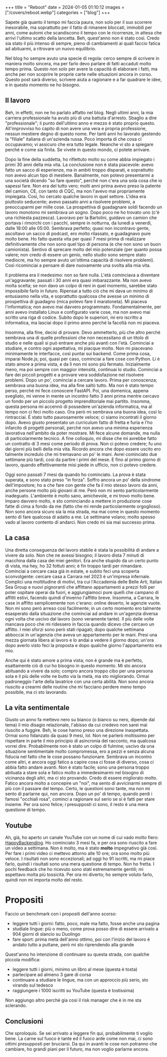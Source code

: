 +++
title = "Reboot"
date = 2024-01-05 01:10:12
images = ["/covers/reboot.webp"]
categories = ["blog"]
+++

Sapete già quanto il tempo mi faccia paura, non solo per il suo scorrere inesorabile, ma soprattutto per il fatto di rimanere bloccati, immobili per anni, come automi che scandiscono il tempo con le ricorrenze, in attesa che arrivi l'ultimo scatto della lancetta. Beh, quest'anno non è stato così. Credo sia stato il più intenso di sempre, pieno di cambiamenti ai quali faccio fatica ad abituarmi, a ritrovare un nuovo equilibrio.

Nel blog ho sempre avuto una specie di regola: cerco sempre di scrivere in maniera molto sincera, ma per farlo devo parlare di fatti accaduti molto tempo prima. Questo non solo per avere la capacità di elaborare i fatti, ma anche per non scoprire le proprie carte nelle situazioni ancora in corso. Questo post sarà diverso, scrivere aiuta a ragionare e a far quadrare le idee, e in questo momento ne ho bisogno.

## Il lavoro
Beh, in effetti, non ne ho parlato affatto nel blog. Negli ultimi anni, la mia carriera professionale ha avuto più di una battuta d'arresto. Sbaglio a dire "professionale"; il punto dell'ultimo anno e mezzo è stato proprio questo. All'improvviso ho capito di non avere una vera e propria professione, nessun mestiere degno di questo nome. Per tanti anni ho lavorato gestendo la "filiale" italiana di un'azienda russa. Poco importa di che cosa ci occupavamo; vi assicuro che era tutto legale. Neanche vi sto a spiegare perché e come sia finita. Se vivete in questo mondo, ci potete arrivare.

Dopo la fine della suddetta, ho riflettuto molto su come abbia impiegato i primi 30 anni della mia vita. La conclusione non è stata piacevole: avevo fatto un sacco di esperienze, ma in ambiti troppo disparati, e soprattutto non avevo alcun tipo di mestiere. Banalmente, non potevo presentarmi a una società dicendo "so fare questo", perché non c'era una sola cosa che io sapessi fare. Non era del tutto vero; molti anni prima avevo preso la patente del camion, CE, con tanto di CQC, ma non l'avevo mai propriamente impiegata. Così, ho cercato qualche lavoro in quel settore. L'idea era piuttosto seducente; avevo passato anni a risolvere problemi, a preoccuparmi per mille cose. La prospettiva di guadagnare soldi facendo un lavoro monotono mi sembrava un sogno. Dopo poco ne ho trovato uno (c'è una richiesta pazzesca). Lavoravo per la Bartolini, guidavo un camion che portava i rimorchi con i pacchi, sempre in notturna, da lunedì a venerdì, dalle 18:00 alle 05:00. Sembrava perfetto; quasi non incontravo gente, ascoltavo un sacco di podcast, ero molto rilassato, e guadagnavo pure molto bene. Ho fatto questa vita per quasi 7 mesi prima di realizzare definitivamente che non sono quel tipo di persona (e che non sono un buon camionista). Sentivo di sprecare molto del mio potenziale (per quanto possa valere; non credo di essere un genio, nello studio sono sempre stato mediocre, ma ho sempre avuto un'ottima capacità di risolvere problemi). Così ricominciai a pensare di dare nuovamente una svolta alla mia vita.

Il problema era il medesimo: non so fare nulla. L'età cominciava a diventare un'aggravante; passati i 30 anni era quasi imbarazzante. Ma non avevo molta scelta; se non davo un colpo di reni in quel momento, sarebbe stato impossibile farlo in futuro. Ripensai a tutto ciò che mi dava un minimo di entusiasmo nella vita, e soprattutto qualcosa che avesse un minimo di prospettiva di guadagno (mica potevo fare il maratoneta). Mi piaceva l'informatica; non avevo mai davvero programmato. Fondamentalmente, per anni avevo installato Linux e configurato varie cose, ma non avevo mai scritto una riga di codice. Subito dopo le superiori, mi ero iscritto a informatica, ma lasciai dopo il primo anno perché la facoltà non mi piaceva.

Insomma, alla fine, decisi di provare. Devo ammetterlo, più che altro perché sembrava una di quelle professioni che non necessitano di un titolo di studio e nelle quali si può entrare anche più avanti con l'età. Cominciai a studiare, e contro ogni aspettativa, mi piacque molto. Non mi piacevano minimamente le interfacce, così puntai sui backend. Come prima cosa, imparai Node.js; poi, quasi per caso, cominciai a fare cose con Python. Lì è stato amore a prima vista, e da lì non mi sono più fermato. Inizialmente meno, ma poi sempre con maggior intensità, continuai lo studio. Cominciai a fare dei piccoli progetti e a provare vera soddisfazione nel risolvere problemi. Dopo un po', cominciai a cercare lavoro. Prima per conoscenza; sembrava una buona idea, ma alla fine saltò tutto. Ma non è stato tempo perso, perché mi fece conoscere FastAPI. Poi, una domenica, appena svegliato, mi venne in mente un incontro fatto 3 anni prima mentre cercavo un fondo per un piccolo progetto imprenditoriale mai partito. Insomma, questa persona mi accennò di possedere un'azienda informatica, ma al tempo non ci feci molto caso. Ora però mi sembrava una buona idea, così lo rintracciai. È stato tutto paurosamente veloce; ci siamo incontrati il giorno dopo. Avevo giusto presentato un curriculum fatto di fretta e furia e l'ho infarcito di progetti personali, perché non avevo una minima esperienza lavorativa nell'ambito da poter mostrare. Mi fece alcune domande, ma nulla di particolarmente tecnico. A fine colloquio, mi disse che mi avrebbe fatto un contratto di 3 mesi come periodo di prova. Non ci potevo credere; fu uno dei giorni più belli della mia vita. Ricordo ancora che dopo essere uscito ero talmente incredulo che mi tremavano un po' le mani. Avrei cominciato due settimane più tardi, così da partire i primi del mese. E fino al primo giorno di lavoro, quando effettivamente misi piede in ufficio, non ci potevo credere.

Oggi sono passati 7 mesi da quando ho cominciato. La prova è stata superata, e sono stato preso "in forza". Soffro ancora un po' della sindrome dell'impostore; ho a che fare con gente che fa il mio stesso lavoro da anni, anche persone molto più giovani di me. Però non mi sento particolarmente inadeguato. L'ambiente è molto sano, amichevole, e mi trovo molto bene. Imparo davvero molto, e sto cominciando a mettere in produzione cose fatte di cima a fondo da me (fatto che mi rende particolarmente orgoglioso). Non sono ancora sicuro sia la mia strada, ma mai come in questo momento sento di fare qualcosa di adatto a me. Le settimane volano; molto spesso vado al lavoro contento di andarci. Non credo mi sia mai successo prima.

## La casa
Una diretta conseguenza del lavoro stabile è stata la possibilità di andare a vivere da solo. Non che ne avessi bisogno; il lavoro dista 7 minuti di macchina dalla casa dei miei genitori. Era anche stupido da un certo punto di vista, ma hey, ho 32 fottuti anni; è fin troppo tardi per rimandare. Cominciai a cercare casa già in estate, e subito feci una scoperta sconvolgente: cercare casa a Carrara nel 2023 è un'impresa infernale. Complici una moltitudine di motivi, tra cui l'Accademia delle Belle Arti, Italian Sea Group e nuovi pignoranti che affittano appartamenti a prezzi folli per poter ospitare operai da fuori, e aggiungiamoci pure quelli che campano di affitti estivi, facendo quindi d'inverno l'affitto breve. Insomma, a Carrara, le case in affitto semplicemente non c'erano: online deserto, le agenzie vuote. Non mi sono però arreso così facilmente; in un certo momento ero talmente esasperato dalla situazione che cominciai ad andare in un'agenzia diversa ogni volta che uscivo dal lavoro (sono veramente tante). Il più delle volte mancava poco che mi ridessero in faccia quando dicevo che cercavo un affitto. I miei sforzi sono però stati ripagati; dopo qualche settimana abboccai in un'agenzia che aveva un appartamento per le mani. Presi una mezza giornata libera al lavoro e lo andai a vedere il giorno dopo; un'ora dopo averlo visto feci la proposta e dopo qualche giorno l'appartamento era mio.

Anche qui è stato amore a prima vista; non è grande ma è perfetto, esattamente ciò di cui ho bisogno in questo momento. Mi sto ancora abituando a vivere da solo; compro ancora troppo cibo per una persona sola e il più delle volte ne butto via la metà, ma sto migliorando. Ormai padroneggio l'arte della lavatrice con una certa abilità. Non sono ancora riuscito a crearmi delle routine che mi facciano perdere meno tempo possibile, ma ci sto lavorando.

## La vita sentimentale
Giusto un anno fa mettevo nero su bianco (o bianco su nero, dipende dal tema) il mio disagio relazionale, l'abisso da cui credevo non sarei mai riuscito a fuggire. Beh, le cose hanno preso una direzione inaspettata. Ormai sono fidanzato da quasi 9 mesi, lol. Non ne parlerò moltissimo per rispettare in parte il mio principio di asincronia del racconto, ma qualcosa vorrei dire. Probabilmente non è stato un colpo di fulmine; uscivo da una situazione sentimentale molto compromessa, ero a pezzi e senza alcuna fiducia nel fatto che le cose possano funzionare. Sembrava un incontro come altri, e ancora oggi fatico a capire cosa ci fosse di diverso, cosa ci abbia fatto andare avanti. Non è stato facile; sono una persona troppo abituata a stare sola e fatico molto a immedesimarmi nel bisogno di vicinanza degli altri, ma ci sto provando. Credo di essere migliorato molto. Fatico ancora molto a concepire un "noi", ma sento di avvicinarmi sempre di più con il passare del tempo. Certo, le questioni sono tante, ma non mi sento di parlarne qui, non ancora. Dopo un po' di tempo, quando perdi i famosi "occhiali rosa", cominci a ragionare sul serio se si è fatti per stare insieme. Per ora sono felice; i presupposti ci sono, il resto è una mera questione di tempo.

## Youtube
Ah, già, ho aperto un canale YouTube con un nome di cui vado molto fiero: [HappyBackending](https://www.youtube.com/@HappyBackending). Ho cominciato 3 mesi fa, e per ora sono riuscito a fare un video a settimana. Non è molto, ma è stato **molto** impegnativo già così. Per fare i primi video ci mettevo attorno alle 10 ore; ora sono molto più veloce. I risultati non sono eccezionali; ad oggi ho 91 iscritti, ma mi piace farlo, quindi i risultati sono una mera questione di tempo. Non ho fretta. I pochi feedback che ho ricevuto sono stati estremamente gentili; mi aspettavo molta più tossicità. Per ora mi diverto; ho sempre voluto farlo, quindi non mi importa molto del resto.

# Propositi
Faccio un benchmark con i propositi dell'anno scorso:
- leggere tutti i giorni: fatto, poco, male ma fatto, fosse anche una pagina
- studiale lingue: più o meno, come prova posso dire di essere arrivato a 904 giorni di slancio su Duolingo
- fare sport: prima metà dell'anno ottimo, poi con l'inizio del lavoro è andato tutto a puttane, però mi sto riprendendo alla grande
  
Quest'anno ho intenzione di continuare su questa strada, con qualche piccola modifica:
- leggere tutti i giorni, minimo un libro al mese (questa è tosta)
- partecipare ad almeno 3 gare di corsa
- continuare a studiare le lingue, ma con un approccio più serio, sto virando sul tedesco
- raggiungere i 1000 iscritti su YouTube (questa è tostissima)

Non aggiungo altro perchè gia cosi il risk manager che è in me sta sclerando.

## Conclusioni
Che sproloquio. Se sei arrivato a leggere fin qui, probabilmente ti voglio bene. La carne sul fuoco è tante ed il fuoco arde come non mai, ci sono ottimi presupposti per bruciarsi. Da qui in avanti le cose non potranno che cambiare, ho grandi piani per il futuro, ma non voglio parlarne ancora.